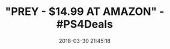 ---
title: '"PREY - $14.99 AT AMAZON" - #PS4Deals'
name: Prey - PlayStation 4
date: '2018-03-30 21:45:18'
buy_now: >-
  https://www.amazon.com/Prey-PlayStation-4/dp/B01GW8Y9SM?psc=1&SubscriptionId=AKIAIA5RBQIWQVTCUEUQ&tag=coldcutdeals-20&linkCode=xm2&camp=2025&creative=165953&creativeASIN=B01GW8Y9SM
description_markdown: |+
  Prey - PlayStation 4

    - In Prey, you awaken aboard Talos I, a space station orbiting the moon in the year 2032.

    - You are the key subject of an experiment meant to alter humanity forever - but things have gone terribly wrong.

    - The space station has been overrun by hostile aliens and you are now being hunted.

tweet_id_str: '979836995240423426'
price: $59.99
you_save: ''
asin: B01GW8Y9SM
image: 'https://images-na.ssl-images-amazon.com/images/I/51QXW6x4yiL.jpg'

---